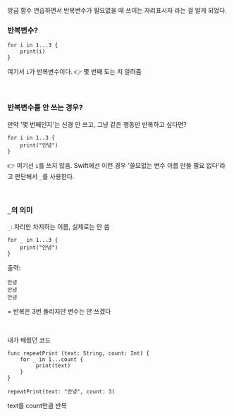 방금 함수 연습하면서 반복변수가 필요없을 때 쓰이는 자리표시자 라는 걸 알게 되었다.

### 반복변수?
```
for i in 1...3 {
	print(i)
}
```
여기서 `i`가 반복변수이다. 👉 몇 번째 도는 지 알려줌

<br>

### 반복변수를 안 쓰는 경우?
만약 '몇 번째인지'는 신경 안 쓰고, 그냥 같은 행동만 반복하고 싶다면?
```
for i in 1..3 {
	print("안녕")
}
```
👉 여기선 `i`를 쓰지 않음. Swift에선 이런 경우 '쓸모없는 변수 이름 만들 필요 없다'라고 판단해서 `_`를 사용한다.

<br>

### `_`의 의미
`_`: 자리만 차지하는 이름, 실제로는 안 씀
```
for _ in 1...3 {
	print("안녕")
}
```

출력:

```
안녕
안녕
안녕

```

= 반복은 3번 돌리지만 변수는 안 쓰겠다


<br>

내가 배웠던 코드
```
func repeatPrint (text: String, count: Int) {
    for _ in 1...count {
         print(text)
    }
}

repeatPrint(text: "안녕", count: 3)
```
text를 count만큼 반복
